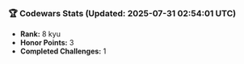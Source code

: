 ### 🏆 Codewars Stats (Updated: 2025-07-31 02:54:01 UTC)

- **Rank:** 8 kyu
- **Honor Points:** 3
- **Completed Challenges:** 1
